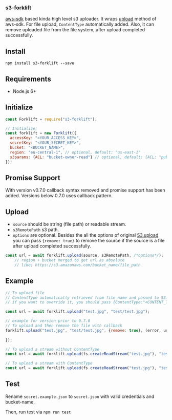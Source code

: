 ### s3-forklift

[aws-sdk](https://github.com/aws/aws-sdk-js) based kinda high level s3 uploader. It wraps [upload](http://docs.aws.amazon.com/AWSJavaScriptSDK/latest/AWS/S3.html#upload-property) method of aws-sdk. For file upload, `ContentType` automatically added. Also, it can remove uploaded file from the file system, after upload completed successfully.

## Install

```
npm install s3-forklift --save
```

## Requirements

* Node.js 6+

## Initialize

```javascript
const Forklift = require("s3-forklift");

// Initialize;
const forklift = new Forklift({
  accessKey: "<YOUR_ACCESS_KEY>",
  secretKey: "<YOUR_SECRET_KEY>",
  bucket: "<BUCKET_NAME>",
  region: "eu-central-1", // optional, default: "us-east-1"
  s3params: {ACL: "bucket-owner-read"} // optional, default: {ACL: "public-read"}
});
```

## Promise Support
With version v0.7.0 callback syntax removed and promise support has been added.
Versions below 0.7.0 uses callback pattern.

## Upload

* `source` should be string (file path) or readable stream.
* `s3RemotePath` s3 path.
* `options` are optional. Besides the all the options of original [S3.upload](http://docs.aws.amazon.com/AWSJavaScriptSDK/latest/AWS/S3.html#upload-property) you can pass `{remove: true}` to remove the source if the source is a file after upload completed successfully.

```javascript
const url = await forklift.upload(source, s3RemotePath, /*options*/);
	// region + bucket merged to get url as absolute
	// like; https://s3.amazonaws.com/bucket_name/file_path

```

## Example 

```javascript
// To upload file
// ContentType automatically retrieved from file name and passed to S3.upload
// if you want to override it, you should pass {ContentType:"<CONTENT_TYPE>"} as options.

const url = await forklift.upload("test.jpg", "test/test.jpg");

// example for version prior to 0.7.0
// To upload and then remove the file with callback
forklift.upload("test.jpg", "test/test.jpg", {remove: true}, (error, url) => {
	
});

// To upload a stream without ContentType
const url = await forklift.upload(fs.createReadStream("test.jpg"), "test/test.jpg");

// To upload a stream with ContentType
const url = await forklift.upload(fs.createReadStream("test.jpg"), "test/test.jpg", {ContentType:"image/jpeg"});
```

## Test

Rename `secret.example.json` to `secret.json` with valid credentials and bucket-name.

Then, run test via `npm run test`
